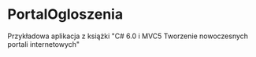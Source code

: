 # PortalOgloszenia
Przykładowa aplikacja z książki "C# 6.0 i MVC5 Tworzenie nowoczesnych portali internetowych"
